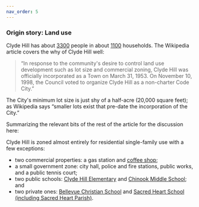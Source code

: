 ```yaml
---
nav_order: 5
---
```


### Origin story: Land use 
Clyde Hill has about [3300](https://datausa.io/profile/geo/clyde-hill-wa) people in about [1100](https://www.clydehill.org/about-clyde-hill/general-information/) households. The Wikipedia article covers the why of Clyde Hill well:

>“In response to the community's desire to control land use development such as lot size and commercial zoning, Clyde Hill was officially incorporated as a Town on March 31, 1953. On November 10, 1998, the Council voted to organize Clyde Hill as a non-charter Code City.”

The City's minimum lot size is just shy of a half-acre (20,000 square feet); as Wikipedia says “smaller lots exist that pre-date the incorporation of the City.”

Summarizing the relevant bits of the rest of the article for the discussion here: 

Clyde Hill is zoned almost entirely for residential single-family use with a few exceptions: 
- two commercial properties: a gas station and [coffee shop](https://www.queenbeecafe.com);
- a small government zone: city hall, police and fire stations, public works, and a public tennis court;
- two public schools: [Clyde Hill Elementary](https://bsd405.org/clydehill/) and [Chinook Middle School](https://bsd405.org/chinook/); and 
- two private ones: [Bellevue Christian School](https://www.bellevuechristian.org) and [Sacred Heart School (including Sacred Heart Parish)](https://www.sacredheart.org). 
